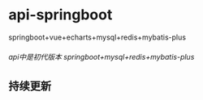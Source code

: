 # api-springboot
 springboot+vue+echarts+mysql+redis+mybatis-plus

###### api中是初代版本 springboot+mysql+redis+mybatis-plus

## 持续更新

```

```

